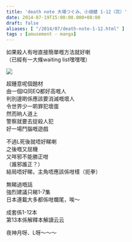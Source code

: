 ```yaml
---
title: 'death note 大場つぐみ、小畑健 1-12（完）'
date: 2014-07-19T15:00:00.000+08:00
draft: false
aliases: [ "/2014/07/death-note-1-12.html" ]
tags : [amusement - manga]
---
```


如果殺人有咁直接簡單嘅方法就好喇  
（已經有一大條waiting list嘿嘿嘿）  

![](/images/deathnote.jpg)

超鍾意呢個題材  
由一個IQ同EQ都好高嘅人  
判別邊啲係應該要消滅嘅壞人  
令世界少一啲罪犯壞蛋  
然而晌人道上  
警察就要去捉殺人犯  
好一場鬥腦嘅遊戲  
  
不過L死後就唔好睇喇  
之後嘅又屈機  
又咩邪不能勝正咁  
（誰邪誰正？）  
結局唔好睇，主角唔應該係咁樣（扼拳）  
  
無睇過嘅話  
強烈建議只睇1-7集  
日本連載大多都係咁爛尾，唉～  
  
成套係1-12本  
第13本係解釋本解讀云云  
  
夜神月呀、L呀～～～
